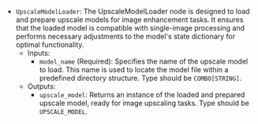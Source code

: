 - `UpscaleModelLoader`: The UpscaleModelLoader node is designed to load and prepare upscale models for image enhancement tasks. It ensures that the loaded model is compatible with single-image processing and performs necessary adjustments to the model's state dictionary for optimal functionality.
    - Inputs:
        - `model_name` (Required): Specifies the name of the upscale model to load. This name is used to locate the model file within a predefined directory structure. Type should be `COMBO[STRING]`.
    - Outputs:
        - `upscale_model`: Returns an instance of the loaded and prepared upscale model, ready for image upscaling tasks. Type should be `UPSCALE_MODEL`.

